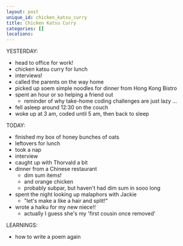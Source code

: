 ```yaml
---
layout: post
unique_id: chicken_katsu_curry
title: Chicken Katsu Curry
categories: []
locations: 
---
```


YESTERDAY:
* head to office for work!
* chicken katsu curry for lunch
* interviews!
* called the parents on the way home
* picked up soem simple noodles for dinner from Hong Kong Bistro
* spent an hour or so helping a friend out
  * reminder of why take-home coding challenges are  just lazy ...
* fell asleep around 12:30 on the couch
* woke up at 3 am, coded until 5 am, then back to sleep

TODAY:
* finished my box of honey bunches of oats
* leftovers for lunch
* took a nap
* interview
* caught up with Thorvald a bit
* dinner from a Chinese restaurant
  * dim sum items!
  * and orange chicken
  * probably subpar, but haven't had dim sum in sooo long
* spent the night looking up malaphors with Jackie
  * "let's make a like a hair and split!"
* wrote a haiku for my new niece!!
  * actually I guess she's my 'first cousin once removed'

LEARNINGS:
* how to write a poem again
